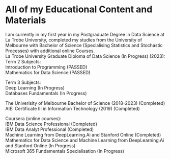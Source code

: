 # All of my Educational Content and Materials
I am currently in my first year in my Postgraduate Degree in Data Science at La Trobe University, completed my studies from the University of Melbourne with Bachelor of Science (Specialising Statistics and Stochastic Processes) with additional online Courses. <br/>
La Trobe University Graduate Diploma of Data Science (In Progress) (2023): <br/>
Term 2 Subjects: <br/>
Introduction to Programming (PASSED) <br/>
Mathematics for Data Science (PASSED) <br/>

Term 3 Subjects: <br/>
Deep Learning (In Progress)<br/>
Databases Fundamentals (In Progress)<br/>

The Univerisity of Melbourne Bachelor of Science (2018-2023) (Completed)<br/>
AIE: Certificate III in Information Technology (2019) (Completed) <br/>

Coursera (online courses): <br/>
IBM Data Science Professional (Completed) <br/>
IBM Data Analyt Professional (Completed) <br/>
Machine Learning from DeepLearning.Ai and Stanford Online (Completed) <br/>
Mathematics for Data Science and Machine Learning from DeepLearning.Ai and Stanford Online (In Progress) <br/>
Microsoft 365 Fundamentals Specialisation (In Progress) <br/>



